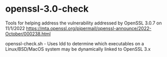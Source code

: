 # openssl-3.0-check
Tools for helping address the vulnerability addressed by OpenSSL 3.0.7 on 11/1/2022 https://mta.openssl.org/pipermail/openssl-announce/2022-October/000238.html

openssl-check.sh - Uses ldd to determine which executables on a Linux/BSD/MacOS system may be dynamically linked to OpenSSL 3.x
